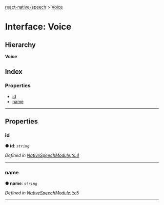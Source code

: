[react-native-speech](../README.md) > [Voice](../interfaces/voice.md)

# Interface: Voice

## Hierarchy

**Voice**

## Index

### Properties

* [id](voice.md#id)
* [name](voice.md#name)

---

## Properties

<a id="id"></a>

###  id

**● id**: *`string`*

*Defined in [NativeSpeechModule.ts:4](https://github.com/ericlewis/react-native-speech/blob/e5a34e4/src/NativeSpeechModule.ts#L4)*

___
<a id="name"></a>

###  name

**● name**: *`string`*

*Defined in [NativeSpeechModule.ts:5](https://github.com/ericlewis/react-native-speech/blob/e5a34e4/src/NativeSpeechModule.ts#L5)*

___

